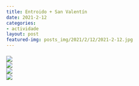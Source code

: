 ```yaml
---
title: Entroido + San Valentín
date: 2021-2-12
categories:
- actividade
layout: post
featured-img: posts_img/2021/2/12/2021-2-12.jpg
---
```

 <h5 class="center header text_h2">


<div class="row">
    <div class="col s12 m3">
		<img class="responsive-img" src="{{ site.baseurl }}/posts_img/2021/2/12/2021-2-122.jpg">
</div>

<div class="row">
    <div class="col s12 m3">
		<img class="responsive-img" src="{{ site.baseurl }}/posts_img/2021/2/12/2021-2-1222.jpg">
</div>

<div class="row">
    <div class="col s12 m3">
		<img class="responsive-img" src="{{ site.baseurl }}/posts_img/2021/2/12/2021-2-12222.jpg">
</div>

<div class="row">
    <div class="col s12 m3">
		<img class="responsive-img" src="{{ site.baseurl }}/posts_img/2021/2/12/2021-2-122222.jpg">
</div>

